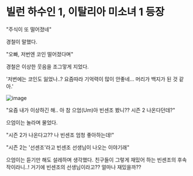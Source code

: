# 빌런 하수인 1, 이탈리아 미소녀 1 등장
"주식이 또 떨어졌네"

경철이 말했다.

"오빠, 저번엔 코인 떨어졌다며"

경철은 이상한 웃음을 조그맣게 지었다.

'저번에는 코인도 잃었나..? 요즘따라 기억력이 많이 안좋네... 머리가 백지가 된 것 같아.'

![image](https://user-images.githubusercontent.com/48875566/137699238-2df81c3f-ed42-4aa8-a8d1-9556b06ccb6d.png)

"요즘 내가 이상하긴 해.. 아 참 으엄(Um)아 빈센조 봤니?? 시즌 2 나온다던데?"

으엄이는 놀라며 물었다.

"시즌 2가 나온다고?? 나 빈센조 엄청 좋아하는데!"

"시즌 2는 '선센조'라고 빈센조 선생님이 나오는 이야기래"

으엄이는 듣기만 해도 설레하며 생각했다. 친구들이 그렇게 재밌어 하는 빈센조의 후속작이라니..! 거기에 빈센조의 선생님이라고?? 얼마나 재밌을까??
